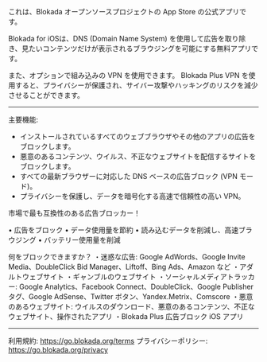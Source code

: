 これは、Blokada オープンソースプロジェクトの App Store の公式アプリです。

Blokada for iOSは、DNS (Domain Name System) を使用して広告を取り除き、見たいコンテンツだけが表示されるブラウジングを可能にする無料アプリです。

また、オプションで組み込みの VPN を使用できます。 Blokada Plus VPN を使用すると、プライバシーが保護され、サイバー攻撃やハッキングのリスクを減少させることができます。

----

主要機能:

- インストールされているすべてのウェブブラウザやその他のアプリの広告をブロックします。
- 悪意のあるコンテンツ、ウイルス、不正なウェブサイトを配信するサイトをブロックします。
- すべての最新ブラウザーに対応した DNS ベースの広告ブロック (VPN モード)。
- プライバシーを保護し、データを暗号化する高速で信頼性の高い VPN。

市場で最も互換性のある広告ブロッカー！

• 広告をブロック • データ使用量を節約 • 読み込むデータを削減し、高速ブラウジング • バッテリー使用量を削減

何をブロックできますか？ ・迷惑な広告: Google AdWords、Google Invite Media、DoubleClick Bid Manager、Liftoff、Bing Ads、Amazon など ・アダルトウェブサイト ・ギャンブルのウェブサイト ・ソーシャルメディアトラッカー: Google Analytics、Facebook Connect、DoubleClick、Google Publisher タグ、Google AdSense、Twitter ボタン、Yandex.Metrix、Comscore ・悪意のあるウェブサイト: ウイルスのダウンロード、悪意のあるコンテンツ、不正なウェブサイト、操作されたアプリ ・Blokada Plus 広告ブロック iOS アプリ

----

利用規約: https://go.blokada.org/terms プライバシーポリシー: https://go.blokada.org/privacy
